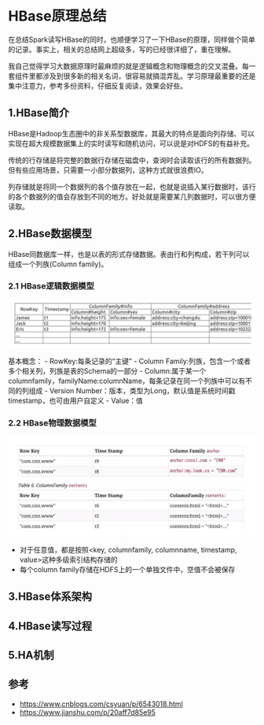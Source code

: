 # HBase原理总结

在总结Spark读写HBase的同时，也顺便学习了一下HBase的原理，同样做个简单的记录。事实上，相关的总结网上超级多，写的已经很详细了，重在理解。

我自己觉得学习大数据原理时最麻烦的就是逻辑概念和物理概念的交叉混叠。每一套组件里都涉及到很多新的相关名词，很容易就搞混弄乱。学习原理最重要的还是集中注意力，参考多份资料，仔细反复阅读，效果会好些。

## 1.HBase简介

HBase是Hadoop生态圈中的非关系型数据库，其最大的特点是面向列存储、可以实现在超大规模数据集上的实时读写和随机访问，可以说是对HDFS的有益补充。

传统的行存储是将完整的数据行存储在磁盘中，查询时会读取该行的所有数据列。但有些应用场景，只需要一小部分数据列，这种方式就很浪费IO。

列存储就是将同一个数据列的各个值存放在一起，也就是说插入某行数据时，该行的各个数据列的值会存放到不同的地方。好处就是需要某几列数据时，可以很方便读取。


## 2.HBase数据模型

HBase同数据库一样，也是以表的形式存储数据。表由行和列构成，若干列可以组成一个列族(Column family)。

### 2.1 HBase逻辑数据模型

![](/resource/hbase1.jpg?raw=true)

基本概念：
	- RowKey:每条记录的“主键”
	- Column Family:列族，包含一个或者多个相关列，列族是表的Schema的一部分
	- Column:属于某一个columnfamily，familyName:columnName，每条记录在同一个列族中可以有不同的列组成
	- Version Number：版本，类型为Long，默认值是系统时间戳timestamp，也可由用户自定义
	- Value：值

### 2.2 HBase物理数据模型

![](/resource/hbase2.jpg?raw=true)

- 对于任意值，都是按照<key, columnfamily, columnname, timestamp, value>这种多级索引结构存储的
- 每个column family存储在HDFS上的一个单独文件中，空值不会被保存






## 3.HBase体系架构

## 4.HBase读写过程

## 5.HA机制






## 参考
- https://www.cnblogs.com/csyuan/p/6543018.html
- https://www.jianshu.com/p/20aff7d85e95